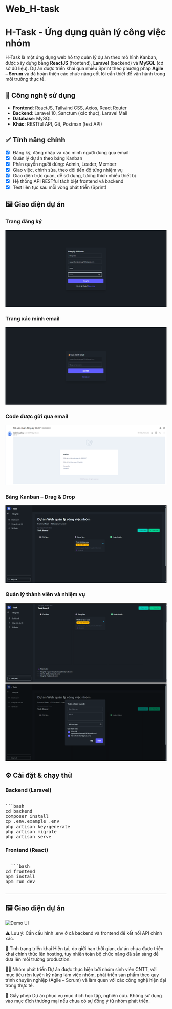 ﻿# Web_H-task

# H-Task - Ứng dụng quản lý công việc nhóm

H-Task là một ứng dụng web hỗ trợ quản lý dự án theo mô hình Kanban, được xây dựng bằng **ReactJS** (frontend), **Laravel** (backend) và **MySQL** (cơ sở dữ liệu). Dự án được triển khai qua nhiều Sprint theo phương pháp **Agile – Scrum** và đã hoàn thiện các chức năng cốt lõi cần thiết để vận hành trong môi trường thực tế.

## 🔧 Công nghệ sử dụng

- **Frontend**: ReactJS, Tailwind CSS, Axios, React Router
- **Backend**: Laravel 10, Sanctum (xác thực), Laravel Mail
- **Database**: MySQL
- **Khác**: RESTful API, Git, Postman (test API)

## ✅ Tính năng chính

- [x] Đăng ký, đăng nhập và xác minh người dùng qua email
- [x] Quản lý dự án theo bảng Kanban
- [x] Phân quyền người dùng: Admin, Leader, Member
- [x] Giao việc, chỉnh sửa, theo dõi tiến độ từng nhiệm vụ
- [x] Giao diện trực quan, dễ sử dụng, tương thích nhiều thiết bị
- [x] Hệ thống API RESTful tách biệt frontend và backend
- [x] Test liên tục sau mỗi vòng phát triển (Sprint)
## 🖼️ Giao diện dự án

### Trang đăng ký
![Register](./assets/Register.png)

### Trang xác minh email
![Verify Email](./assets/VerifyEmail.png)

### Code được gửi qua email
![Code Email](./assets/MailCode.png)

### Bảng Kanban – Drag & Drop
![Kanban](./assets/Drap-DropStatus.png)

### Quản lý thành viên và nhiệm vụ
![Thành viên](./assets/MemberInProject.png)
![Tạo task](./assets/ModalCreateTask.png)


## ⚙️ Cài đặt & chạy thử

### Backend (Laravel)
<pre> 
```bash
cd backend
composer install
cp .env.example .env
php artisan key:generate
php artisan migrate
php artisan serve
</pre>


### Frontend (React)

<pre> 
  ```bash
cd frontend
npm install
npm run dev
 </pre>



 ---

## 🖼️ Giao diện dự án

![Demo UI](./assets/dashboard.png)


⚠️ Lưu ý: Cần cấu hình .env ở cả backend và frontend để kết nối API chính xác.

🚧 Tình trạng triển khai
Hiện tại, do giới hạn thời gian, dự án chưa được triển khai chính thức lên hosting, tuy nhiên toàn bộ chức năng đã sẵn sàng để đưa lên môi trường production.

👨‍💻 Nhóm phát triển
Dự án được thực hiện bởi nhóm sinh viên CNTT, với mục tiêu rèn luyện kỹ năng làm việc nhóm, phát triển sản phẩm theo quy trình chuyên nghiệp (Agile – Scrum) và làm quen với các công nghệ hiện đại trong thực tế.

📄 Giấy phép
Dự án phục vụ mục đích học tập, nghiên cứu. Không sử dụng vào mục đích thương mại nếu chưa có sự đồng ý từ nhóm phát triển.

